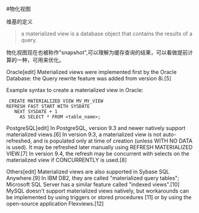 #物化视图

维基的定义
>a materialized view is a database object that contains the results of a query.

物化视图现在也被称作"snapshot",可以理解为缓存查询的结果，可以看做提前计算的一种，可用来优化。


Oracle[edit]
Materialized views were implemented first by the Oracle Database: the Query rewrite feature was added from version 8i.[5]

Example syntax to create a materialized view in Oracle:

     CREATE MATERIALIZED VIEW MV_MY_VIEW
    REFRESH FAST START WITH SYSDATE
       NEXT SYSDATE + 1
         AS SELECT * FROM <table_name>;

PostgreSQL[edit]
In PostgreSQL, version 9.3 and newer natively support materialized views.[6] In version 9.3, a materialized view is not auto-refreshed, and is populated only at time of creation (unless WITH NO DATA is used). It may be refreshed later manually using REFRESH MATERIALIZED VIEW.[7] In version 9.4, the refresh may be concurrent with selects on the materialized view if CONCURRENTLY is used.[8]

Others[edit]
Materialized views are also supported in Sybase SQL Anywhere.[9] In IBM DB2, they are called "materialized query tables"; Microsoft SQL Server has a similar feature called "indexed views".[10] MySQL doesn't support materialized views natively, but workarounds can be implemented by using triggers or stored procedures [11] or by using the open-source application Flexviews.[12]

